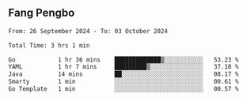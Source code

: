 ## Fang Pengbo

<!--START_SECTION:waka-->

```txt
From: 26 September 2024 - To: 03 October 2024

Total Time: 3 hrs 1 min

Go            1 hr 36 mins    █████████████▒░░░░░░░░░░░   53.23 %
YAML          1 hr 7 mins     █████████▒░░░░░░░░░░░░░░░   37.18 %
Java          14 mins         ██░░░░░░░░░░░░░░░░░░░░░░░   08.17 %
Smarty        1 min           ░░░░░░░░░░░░░░░░░░░░░░░░░   00.61 %
Go Template   1 min           ░░░░░░░░░░░░░░░░░░░░░░░░░   00.57 %
```

<!--END_SECTION:waka-->